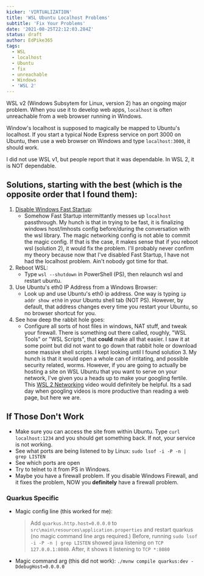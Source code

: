 ```yaml
---
kicker: 'VIRTUALIZATION'
title: 'WSL Ubuntu Localhost Problems'
subtitle: 'Fix Your Problems'
date: '2021-08-25T22:12:03.284Z'
status: draft
author: EdPike365
tags:
  - WSL
  - localhost
  - Ubuntu
  - fix
  - unreachable
  - Windows
  - 'WSL 2'
---
```


WSL v2 (Windows Subsytem for Linux, version 2) has an ongoing major problem. When you use it to develop web apps, `localhost` is often unreachable from a web browser running in Windows.

Window's localhost is supposed to magically be mapped to Ubuntu's localhost. If you start a typical Node Express service on port 3000 on Ubuntu, then use a web browser on Windows and type `localhost:3000`, it should work.

I did not use WSL v1, but people report that it was dependable. In WSL 2, it is NOT dependable.

## Solutions, starting with the best (which is the opposite order that I found them):

1. [Disable Windows Fast Startup](https://www.windowscentral.com/how-disable-windows-10-fast-startup):
   - Somehow Fast Startup intermittantly messes up `localhost` passthrough. My hunch is that in trying to be fast, it is finalizing windows host/lmhosts config before/during the conversation with the wsl library. The magic networking config is not able to commit the magic config. If that is the case, it makes sense that if you reboot wsl (solution 2), it would fix the problem. I'll probably never confirm my theory because now that I've disabled Fast Startup, I have not had the localhost problem. Ain't nobody got time for that.
2. Reboot WSL:
   - Type `wsl --shutdown` in PowerShell (PS), then relaunch wsl and restart ubuntu.
3. Use Ubuntu's eth0 IP Address from a Windows Browser:
   - Look up and use Ubuntu's eth0 ip address. One way is typing `ip addr show eth0` in your Ubuntu shell tab (NOT PS). However, by default, that address changes every time you restart your Ubuntu, so no browser shortcut for you.
4. See how deep the rabbit hole goes:
   - Configure all sorts of host files in windows, NAT stuff, and tweak your firewall. There is something out there called, roughly, "WSL Tools" or "WSL Scripts", that **could** make all that easier. I saw it at some point but did not want to go down that rabbit hole or download some massive shell scripts. I kept looking until I found solution 3. My hunch is that it would open a whole can of irritating, and possible security related, worms. However, if you are going to actually be hosting a site on WSL Ubuntu that you want to serve on your network, I've given you a heads up to make your googling fertile. This [WSL 2 Networking](https://www.youtube.com/watch?v=yCK3easuYm4) video would definitely be helpful. Its a sad day when googling videos is more productive than reading a web page, but here we are.

## If Those Don't Work

- Make sure you can access the site from within Ubuntu. Type `curl localhost:1234` and you should get something back. If not, your service is not working.
- See what ports are being listened to by Linux: `sudo lsof -i -P -n | grep LISTEN`
- See which ports are open
- Try to telnet to it from PS in Windows.
- Maybe you have a firewall problem. If you disable Windows Firewall, and it fixes the problem, NOW you **definitely** have a firewall problem.

### Quarkus Specific

- Magic config line (this worked for me):
  > Add `quarkus.http.host=0.0.0.0` to `src\main\resources\application.properties` and restart quarkus (no magic command line args required.) Before, running `sudo lsof -i -P -n | grep LISTEN` showed java listening on `TCP 127.0.0.1:8080`. After, it shows it listening to `TCP *:8080`
- Magic command arg (this did not work):
  `./mvnw compile quarkus:dev -DdebugHost=0.0.0.0`
